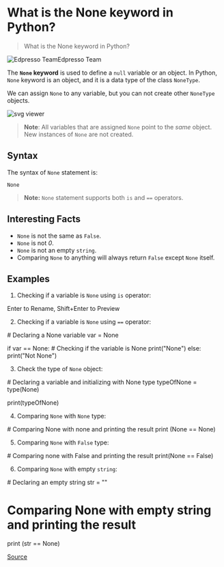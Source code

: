 # What is the None keyword in Python?

> What is the None keyword in Python?

![](chrome-extension://cjedbglnccaioiolemnfhjncicchinao/cdn-cgi/image/f=auto,fit=cover,w=32,h=32/v2api/author/profile/6547532599525376/image/5933301341618176 "Edpresso Team")Edpresso Team

The **`None` keyword** is used to define a `null` variable or an object. In Python, `None` keyword is an object, and it is a data type of the class `NoneType`.

We can assign `None` to any variable, but you can not create other `NoneType` objects.

![svg viewer](chrome-extension://cjedbglnccaioiolemnfhjncicchinao/api/edpresso/shot/6479146551083008/image/4520241998594048)

> **Note**: All variables that are assigned `None` point to the _same_ object. New instances of `None` are not created.

Syntax
------

The syntax of `None` statement is:

    None

> **Note:** `None` statement supports both `is` and `==` operators.

Interesting Facts
-----------------

*   `None` is not the same as `False`.
*   `None` is not _0_.
*   `None` is not an empty `string`.
*   Comparing `None` to anything will always return `False` except `None` itself.

Examples
--------

  

1.  Checking if a variable is `None` using `is` operator:  
    

Enter to Rename, Shift+Enter to Preview

  

2.  Checking if a variable is `None` using `==` operator:  
    

\# Declaring a None variable
var = None

if var == None: # Checking if the variable is None
  print("None")
else:
  print("Not None")

  

3.  Check the type of `None` object:  
    

\# Declaring a variable and initializing with None type
typeOfNone = type(None) 

print(typeOfNone)

  

4.  Comparing `None` with `None` type:  
    

\# Comparing None with none and printing the result
print (None == None)

  

5.  Comparing `None` with `False` type:  
    

\# Comparing none with False and printing the result
print(None == False)

  

6.  Comparing `None` with empty `string`:  
    

\# Declaring an empty string
str = ""
# Comparing None with empty string and printing the result
print (str == None)


[Source](https://www.educative.io/edpresso/what-is-the-none-keyword-in-python)
